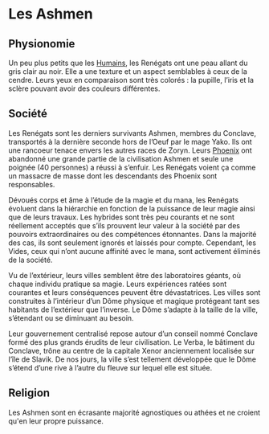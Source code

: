 # Les Ashmen


## Physionomie

Un peu plus petits que les [Humains](../Humain/Humain.md), les Renégats ont une peau allant du gris clair au noir. Elle a une texture et un aspect semblables à ceux de la cendre. Leurs yeux en comparaison sont très colorés : la pupille, l’iris et la sclère pouvant avoir des couleurs différentes. 

## Société

Les Renégats sont les derniers survivants Ashmen, membres du Conclave, transportés à la dernière seconde hors de l’Oeuf par le mage Yako. Ils ont une rancoeur tenace envers les autres races de Zoryn. Leurs [Phoenix](../../Pantheon/Phoenix.md) ont abandonné une grande partie de la civilisation Ashmen et seule une poignée (40 personnes) a réussi à s’enfuir. Les Renégats voient ça comme un massacre de masse dont les descendants des Phoenix sont responsables. 

Dévoués corps et âme à l’étude de la magie et du mana, les Renégats évoluent dans la hiérarchie en fonction de la puissance de leur magie ainsi que de leurs travaux. Les hybrides sont très peu courants et ne sont réellement acceptés que s’ils prouvent leur valeur à la société par des pouvoirs extraordinaires ou des compétences étonnantes. Dans la majorité des cas, ils sont seulement ignorés et laissés pour compte. Cependant, les Vides, ceux qui n’ont aucune affinité avec le mana, sont activement éliminés de la société.

Vu de l’extérieur, leurs villes semblent être des laboratoires géants, où chaque individu pratique sa magie. Leurs expériences ratées sont courantes et leurs conséquences peuvent être dévastatrices. Les villes sont construites à l’intérieur d’un Dôme physique et magique protégeant tant ses habitants de l’extérieur que l’inverse. Le Dôme s’adapte à la taille de la ville, s’étendant ou se diminuant au besoin.

Leur gouvernement centralisé repose autour d’un conseil nommé Conclave formé des plus grands érudits de leur civilisation. Le Verba, le bâtiment du Conclave, trône au centre de la capitale Xenor anciennement localisée sur l’île de Slavik. De nos jours, la ville s’est tellement développée que le Dôme s’étend d’une rive à l’autre du fleuve sur lequel elle est située. 

## Religion

Les Ashmen sont en écrasante majorité agnostiques ou athées et ne croient qu'en leur propre puissance.
